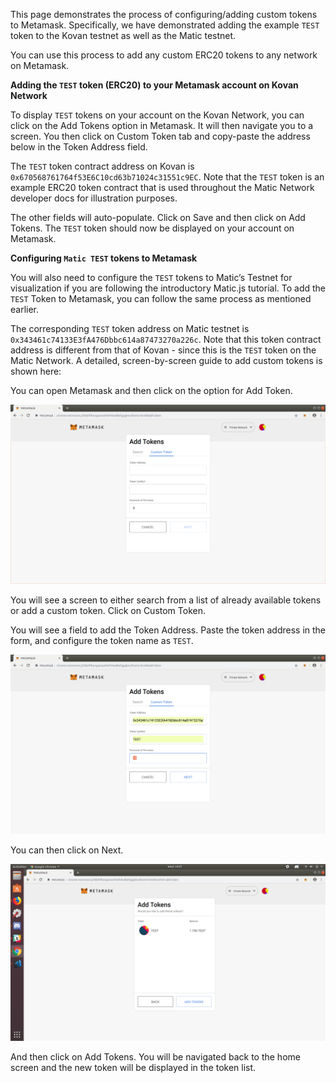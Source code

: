 This page demonstrates the process of configuring/adding custom tokens to Metamask. Specifically, we have demonstrated adding the example `TEST` token to the Kovan testnet as well as the Matic testnet. 

You can use this process to add any custom ERC20 tokens to any network on Metamask.

**Adding the `TEST` token (ERC20) to your Metamask account on Kovan Network**

To display `TEST` tokens on your account on the Kovan Network, you can click on the Add Tokens option in Metamask. It will then navigate you to a screen. You then click on Custom Token tab and copy-paste the address below in the Token Address field.

The `TEST` token contract address on Kovan is `0x670568761764f53E6C10cd63b71024c31551c9EC`. Note that the `TEST` token is an example ERC20 token contract that is used throughout the Matic Network developer docs for illustration purposes.

The other fields will auto-populate. Click on Save and then click on Add Tokens. The `TEST` token should now be displayed on your account on Metamask.

**Configuring `Matic TEST` tokens to Metamask**

You will also need to configure the `TEST` tokens to Matic’s Testnet for visualization if you are following the introductory Matic.js tutorial. To add the `TEST` Token to Metamask, you can follow the same process as mentioned earlier.

The corresponding `TEST` token address on Matic testnet is `0x343461c74133E3fA476Dbbc614a87473270a226c`. Note that this token contract address is different from that of Kovan - since this is the `TEST` token on the Matic Network. A detailed, screen-by-screen guide to add custom tokens is shown here:

You can open Metamask and then click on the option for Add Token.

![](images/configure-custom-token-1.png?raw=true)

You will see a screen to either search from a list of already available tokens or add a custom token. Click on Custom Token.

You will see a field to add the Token Address. Paste the token address in the form, and configure the token name as `TEST`.

![](images/configure-custom-token-2.png?raw=true)

You can then click on Next.

![](images/configure-custom-token-3.png?raw=true)

And then click on Add Tokens. You will be navigated back to the home screen and the new token will be displayed in the token list.